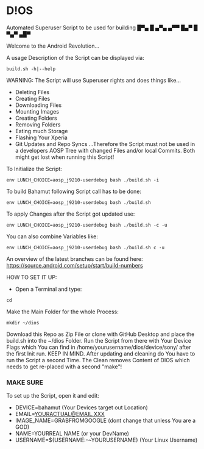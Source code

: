 # D!OS

Automated Superuser Script to be used for building 
█▀▄ █ ▄▀▄ ▄▀▀ 
█▄▀ █ ▀▄▀ ▄█▀ 

Welcome to the Android Revolution...

A usage Description of the Script can be displayed via:
```
build.sh -h|--help
```

WARNING:
The Script will use Superuser rights and does things like...
- Deleting Files
- Creating Files
- Downloading Files
- Mounting Images
- Creating Folders
- Removing Folders
- Eating much Storage
- Flashing Your Xperia
- Git Updates and Repo Syncs
...Therefore the Script must not be used in a developers AOSP Tree with changed Files and/or local Commits. Both might get lost when running this Script!


To Initialize the Script:
```
env LUNCH_CHOICE=aosp_j9210-userdebug bash ./build.sh -i
```

To build Bahamut following Script call has to be done:
```
env LUNCH_CHOICE=aosp_j9210-userdebug bash ./build.sh
```

To apply Changes after the Script got updated use:
```
env LUNCH_CHOICE=aosp_j9210-userdebug bash ./build.sh -c -u
```

You can also combine Variables like:
```
env LUNCH_CHOICE=aosp_j9210-userdebug bash ./build.sh c -u
```

An overview of the latest branches can be found here:\
https://source.android.com/setup/start/build-numbers

HOW TO SET IT UP:

- Open a Terminal and type:
```
cd
```
Make the Main Folder for the whole Process:
```
mkdir ~/dios
```
Download this Repo as Zip File or clone with GitHub Desktop and place the build.sh
into the ~/dios Folder. Run the Script from there with Your Device Flags which You
can find in /home/yourusername/dios/device/sony/ after the first Init run.
KEEP IN MIND. After updating and cleaning do You have to run the Script a second Time.
The Clean removes Content of DIOS which needs to get re-placed with a second "make"!

### MAKE SURE
To set up the Script, open it and edit:
- DEVICE=bahamut (Your Devices target out Location)
- EMAIL=YOURACTUAL@EMAIL.XXX
- IMAGE_NAME=GRABFROMGOOGLE (dont change that unless You are a GOD)
- NAME=YOURREAL NAME (or your DevName)
- USERNAME=${USERNAME:-~YOURUSERNAME} (Your Linux Username)
